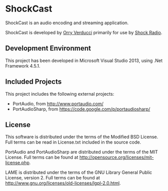 ShockCast
=========
ShockCast is an audio encoding and streaming application.

ShockCast is developed by [Orry Verducci](http://www.orryverducci.co.uk/) primarily for use by [Shock Radio](http://www.shockradio.co.uk/).

Development Environment
-----------------------
This project has been developed in Microsoft Visual Studio 2013, using .Net Framework 4.5.1.

Included Projects
-----------------
This project includes the following external projects:
* PortAudio, from http://www.portaudio.com/
* PortAudioSharp, from https://code.google.com/p/portaudiosharp/

License
-------
This software is distributed under the terms of the Modified BSD License. Full terms can be read in License.txt included in the source code.

PortAudio and PortAudioSharp are distributed under the terms of the MIT License. Full terms can be found at http://opensource.org/licenses/mit-license.php.

LAME is distributed under the terms of the GNU Library General Public License, version 2. Full terms can be found at http://www.gnu.org/licenses/old-licenses/lgpl-2.0.html.
